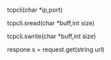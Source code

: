 

<p>tcpcli(char *ip,port)</p>
<p>tcpcli.sread(char *buff,int size)</p>
<p>tcpcli.swrite(char *buff,int size)</p>
<p>respone s = request.get(string url)</p>

